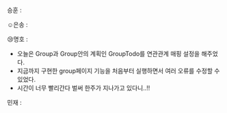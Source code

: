 승훈 :

☺은송 :  


😢명호 :  
- 오늘은 Group과 Group안의 계획인 GroupTodo를 연관관계 매핑 설정을 해주었다.
- 지금까지 구현한 group페이지 기능을 처음부터 실행하면서 여러 오류를 수정할 수 있었다.
- 시간이 너무 빨리간다 벌써 한주가 지나가고 있다니..!!


민재 :

